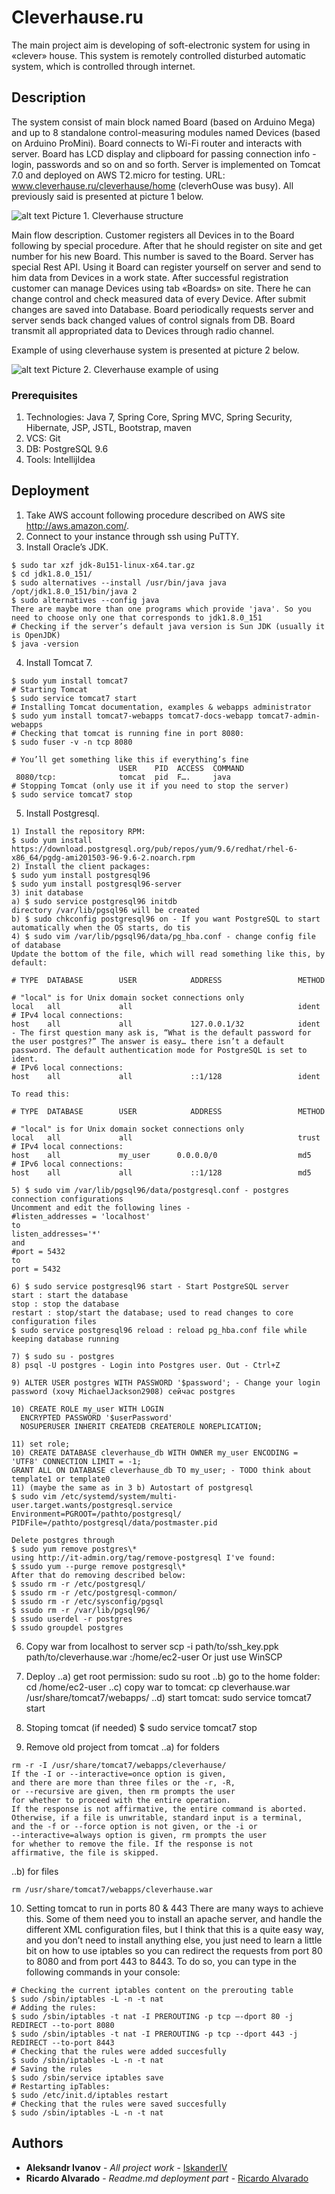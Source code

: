 # Cleverhause.ru

  The main project aim is developing of soft-electronic system for using in «clever» house. This system is remotely controlled disturbed automatic system, which is controlled through internet.

## Description

  The system consist of main block named Board (based on Arduino Mega) and up to 8 standalone control-measuring modules named Devices (based on Arduino ProMini). Board connects to Wi-Fi router and interacts with server. Board has LCD display and clipboard for passing connection info - login, passwords and so on and so forth. Server is implemented on Tomcat 7.0 and deployed on AWS T2.micro for testing. URL: www.cleverhause.ru/cleverhause/home (cleverhOuse was busy). All previously said is presented at picture 1 below.
   
![alt text](https://user-images.githubusercontent.com/28635427/46251011-a89fa100-c458-11e8-8560-26471eadeb6c.jpg "Cleverhause structure")
Picture 1. Cleverhause structure

  Main flow description. Customer registers all Devices in to the Board following by special procedure. After that he should register on site and get number for his new Board. This number is saved to the Board. Server has special Rest API. Using it Board can register yourself on server and send to him data from Devices in a work state. After successful registration customer can manage Devices using tab «Boards» on site. There he can change control and check measured data of every Device. After submit changes are saved into Database. Board periodically requests server and server sends back changed values of control signals from DB. Board transmit all appropriated data to Devices through radio channel.

Example of using cleverhause system is presented at picture 2 below.

![alt text](https://user-images.githubusercontent.com/28635427/46251025-f3b9b400-c458-11e8-841a-68ccfe8b8f97.jpg "Cleverhause example of using")
Picture 2. Cleverhause example of using

### Prerequisites

1. Technologies: Java 7, Spring Core, Spring MVC, Spring Security, Hibernate, JSP, JSTL, Bootstrap, maven
2. VCS: Git
3. DB: PostgreSQL 9.6
4. Tools: IntellijIdea

## Deployment

1. Take AWS account following procedure described on AWS site http://aws.amazon.com/.
2. Connect to your instance through ssh using PuTTY.
3. Install Oracle’s JDK. 
```$ sudo wget --no-cookies --no-check-certificate --header "Cookie: %3A%2F%2Fwww.oracle.com%2F; -securebackup-cookie" http://download.oracle.com/otn-pub/java/jdk/8u151-b12/e758a0de34e24606bca991d704f6dcbf/jdk-8u151-linux-x64.tar.gz
$ sudo tar xzf jdk-8u151-linux-x64.tar.gz
$ cd jdk1.8.0_151/
$ sudo alternatives --install /usr/bin/java java /opt/jdk1.8.0_151/bin/java 2
$ sudo alternatives --config java
There are maybe more than one programs which provide 'java'. So you need to choose only one that corresponds to jdk1.8.0_151
# Checking if the server’s default java version is Sun JDK (usually it is OpenJDK)
$ java -version
```
4. Install Tomcat 7.
```
$ sudo yum install tomcat7
# Starting Tomcat
$ sudo service tomcat7 start
# Installing Tomcat documentation, examples & webapps administrator
$ sudo yum install tomcat7-webapps tomcat7-docs-webapp tomcat7-admin-webapps
# Checking that tomcat is running fine in port 8080:
$ sudo fuser -v -n tcp 8080
 
# You’ll get something like this if everything’s fine
                        USER    PID  ACCESS  COMMAND
 8080/tcp:              tomcat  pid  F….     java
# Stopping Tomcat (only use it if you need to stop the server)
$ sudo service tomcat7 stop
```
5. Install Postgresql. 
```
1) Install the repository RPM:
$ sudo yum install https://download.postgresql.org/pub/repos/yum/9.6/redhat/rhel-6-x86_64/pgdg-ami201503-96-9.6-2.noarch.rpm
2) Install the client packages:
$ sudo yum install postgresql96
$ sudo yum install postgresql96-server
3) init database
а) $ sudo service postgresql96 initdb 
directory /var/lib/pgsql96 will be created
b) $ sudo chkconfig postgresql96 on - If you want PostgreSQL to start automatically when the OS starts, do tis
4) $ sudo vim /var/lib/pgsql96/data/pg_hba.conf - change config file of database
Update the bottom of the file, which will read something like this, by default:

# TYPE  DATABASE        USER            ADDRESS                 METHOD
 
# "local" is for Unix domain socket connections only
local   all             all                                     ident
# IPv4 local connections:
host    all             all             127.0.0.1/32            ident - The first question many ask is, “What is the default password for the user postgres?” The answer is easy… there isn’t a default password. The default authentication mode for PostgreSQL is set to ident.
# IPv6 local connections:
host    all             all             ::1/128                 ident
 
To read this:

# TYPE  DATABASE        USER            ADDRESS                 METHOD
 
# "local" is for Unix domain socket connections only
local   all             all                                     trust
# IPv4 local connections:
host    all             my_user      0.0.0.0/0                  md5
# IPv6 local connections:
host    all             all             ::1/128                 md5

5) $ sudo vim /var/lib/pgsql96/data/postgresql.conf - postgres connection configurations
Uncomment and edit the following lines -
#listen_addresses = 'localhost'
to
listen_addresses='*'
and
#port = 5432
to
port = 5432

6) $ sudo service postgresql96 start - Start PostgreSQL server
start : start the database
stop : stop the database
restart : stop/start the database; used to read changes to core configuration files
$ sudo service postgresql96 reload : reload pg_hba.conf file while keeping database running

7) $ sudo su - postgres
8) psql -U postgres - Login into Postgres user. Out - Ctrl+Z

9) ALTER USER postgres WITH PASSWORD '$password'; - Change your login password (хочу MichaelJackson2908) сейчас postgres

10) CREATE ROLE my_user WITH LOGIN
  ENCRYPTED PASSWORD '$userPassword'
  NOSUPERUSER INHERIT CREATEDB CREATEROLE NOREPLICATION;
  
11) set role;
10) CREATE DATABASE cleverhause_db WITH OWNER my_user ENCODING = 'UTF8' CONNECTION LIMIT = -1;
GRANT ALL ON DATABASE cleverhause_db TO my_user; - TODO think about template1 or template0
11) (maybe the same as in 3 b) Autostart of postgresql
$ sudo vim /etc/systemd/system/multi-user.target.wants/postgresql.service
Environment=PGROOT=/pathto/postgresql/
PIDFile=/pathto/postgresql/data/postmaster.pid

Delete postgres through 
$ sudo yum remove postgres\*
using http://it-admin.org/tag/remove-postgresql I've found:
$ ssudo yum --purge remove postgresql\*
After that do removing described below:
$ ssudo rm -r /etc/postgresql/
$ ssudo rm -r /etc/postgresql-common/
$ ssudo rm -r /etc/sysconfig/pgsql
$ ssudo rm -r /var/lib/pgsql96/
$ ssudo userdel -r postgres
$ ssudo groupdel postgres
```
6. Copy war from localhost to server
scp -i path/to/ssh_key.ppk path/to/cleverhause.war <amazonHostName>:/home/ec2-user
Or just use WinSCP

7. Deploy
..a) get root permission: sudo su root
..b) go to the home folder: cd /home/ec2-user
..c) copy war to tomcat: cp cleverhause.war /usr/share/tomcat7/webapps/
..d) start tomcat: sudo service tomcat7 start

8. Stoping tomcat (if needed)
$ sudo service tomcat7 stop

9. Remove old project from tomcat 
..a) for folders 
```
rm -r -I /usr/share/tomcat7/webapps/cleverhause/
If the -I or --interactive=once option is given, 
and there are more than three files or the -r, -R, 
or --recursive are given, then rm prompts the user 
for whether to proceed with the entire operation. 
If the response is not affirmative, the entire command is aborted.
Otherwise, if a file is unwritable, standard input is a terminal, 
and the -f or --force option is not given, or the -i or 
--interactive=always option is given, rm prompts the user 
for whether to remove the file. If the response is not 
affirmative, the file is skipped.
```
..b) for files
```
rm /usr/share/tomcat7/webapps/cleverhause.war
```
10. Setting tomcat to run in ports 80 & 443
There are many ways to achieve this. Some of them need you to install an apache server, and handle the different XML configuration files, but I think that this is a quite easy way, and you don’t need to install anything else, you just need to learn a little bit on how to use iptables so you can redirect the requests from port 80 to 8080 and from port 443 to 8443.
To do so, you can type in the following commands in your console:

```
# Checking the current iptables content on the prerouting table
$ sudo /sbin/iptables -L -n -t nat
# Adding the rules:
$ sudo /sbin/iptables -t nat -I PREROUTING -p tcp —-dport 80 -j REDIRECT --to-port 8080
$ sudo /sbin/iptables -t nat -I PREROUTING -p tcp --dport 443 -j REDIRECT --to-port 8443
# Checking that the rules were added succesfully
$ sudo /sbin/iptables -L -n -t nat
# Saving the rules
$ sudo /sbin/service iptables save
# Restarting ipTables:
$ sudo /etc/init.d/iptables restart
# Checking that the rules were saved succesfully
$ sudo /sbin/iptables -L -n -t nat
```

## Authors

* **Aleksandr Ivanov** - *All project work* - [IskanderIV](https://github.com/IskanderIV)
* **Ricardo Alvarado** - *Readme.md deployment part* - [Ricardo Alvarado](https://medium.com/@rijoalvi/setting-up-an-amazon-ec2-aws-server-with-tomcat7-running-on-ports-80-443-mysql-oracle-jdk-1-68bcc42bdb94)

